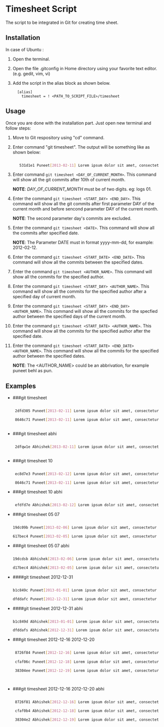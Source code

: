 Timesheet Script
================

The script to be integrated in Git for creating time sheet.

## Installation

In case of Ubuntu :

1. Open the terminal.
2. Open the file .gitconfig in Home directory using your favorite text editor. (e.g. gedit, vim, vi)
3. Add the script in the alias block as shown below.

    ```
      [alias]
        timesheet = ! <PATH_TO_SCRIPT_FILE>/timesheet

    ```

## Usage

Once you are done with the installation part. Just open new terminal and follow steps:

1. Move to Git respository using "cd" command.
2. Enter command "git timesheet". The output will be something like as shown below:
    ```bash

       531d1e1 Puneet[2013-02-11] Lorem ipsum dolor sit amet, consectetur adipiscing.
    ```
3. Enter command `git timesheet <DAY_OF_CURRENT_MONTH>`. This command will show all the git commits after 10th of current month.

    **NOTE**: *DAY_OF_CURRENT_MONTH* must be of two digits. eg: logs 01.

4. Enter the command `git timesheet <START_DAY> <END_DAY>`. This command will show all the git commits after first parameter DAY of the current month and before sencond parameter DAY of the current month.

    **NOTE**: The second parameter day's commits are excluded.

5. Enter the command `git timesheet <DATE>`.  This command will show all the commits after specified date.
    
    **NOTE**: The Parameter DATE must in format yyyy-mm-dd, for example: 2012-02-12.

6. Enter the command `git timesheet <START_DATE> <END_DATE>`. This command will show all the commits between the specified dates.

7. Enter the command `git timesheet <AUTHOR_NAME>`. This command will show all the commits for the specified author.

8. Enter the command `git timesheet <START_DAY> <AUTHOR_NAME>`. This command will show all the commits for the specified author after a specified day of current month. 

9. Enter the command `git timesheet <START_DAY> <END_DAY> <AUTHOR_NAME>`. This command will show all the commits for the specfied author between the specified days of the current month. 

10. Enter the command `git timesheet <START_DATE> <AUTHOR_NAME>`. This command will show all the commits for the specified author after the specified date.

11. Enter the command `git timesheet <START_DATE> <END_DATE> <AUTHOR_NAME>`. This command will show all the commits for the specified author between the specified dates.

    **NOTE**: The <AUTHOR_NAME> could be an abbrivation, for example puneet behl as pun.

## Examples

* ###git timesheet
   ```bash

    2dfd305 Puneet[2013-02-11] Lorem ipsum dolor sit amet, consectetur adipiscing.

    8646c71 Puneet[2013-02-11] Lorem ipsum dolor sit amet, consectetur adipiscing.
    
   ```
* ###git timesheet abhi
   ```bash

    2dfqw1e Abhishek[2013-02-11] Lorem ipsum dolor sit amet, consectetur adipiscing.
    
    ```      
* ###git timesheet 10
   ```bash

    ec8d7e3 Puneet[2013-02-12] Lorem ipsum dolor sit amet, consectetur adipiscing.

    8646c71 Puneet[2013-02-11] Lorem ipsum dolor sit amet, consectetur adipiscing.

   ```
* ###git timesheet 10 abhi
   ```bash

    efdfd7e Abhishek[2013-02-12] Lorem ipsum dolor sit amet, consectetur adipiscing.

   ```
* ###git timesheet 05 07
    ```bash

    19dc09b Puneet[2013-02-06] Lorem ipsum dolor sit amet, consectetur adipiscing.

    617bec4 Puneet[2013-02-05] Lorem ipsum dolor sit amet, consectetur adipiscing.
    
    ```
* ###git timesheet 05 07 abhi
    ```bash

    19dcdsb Abhishek[2013-02-06] Lorem ipsum dolor sit amet, consectetur adipiscing.

    d17bec4 Abhishek[2013-02-05] Lorem ipsum dolor sit amet, consectetur adipiscing.
    
    ```
* ####git timesheet 2012-12-31
    ```bash

    b1c849c Puneet[2013-01-01] Lorem ipsum dolor sit amet, consectetur adipiscing.
    
    dfddafc Puneet[2012-12-31] Lorem ipsum dolor sit amet, consectetur adipiscing.
    
    ```
* ####git timesheet 2012-12-31 abhi
    ```bash

    b1c849d Abhishek[2013-01-01] Lorem ipsum dolor sit amet, consectetur adipiscing.
    
    dfddafs Abhishek[2012-12-31] Lorem ipsum dolor sit amet, consectetur adipiscing.
    
    ```
* ###git timesheet 2012-12-16 2012-12-20
   ```bash

    8726f84 Puneet[2012-12-16] Lorem ipsum dolor sit amet, consectetur adipiscing.
    
    cfaf06c Puneet[2012-12-18] Lorem ipsum dolor sit amet, consectetur adipiscing.

    38304ee Puneet[2012-12-19] Lorem ipsum dolor sit amet, consectetur adipiscing.
    
    ```
  ```
* ###git timesheet 2012-12-16 2012-12-20 abhi
   ```bash

    8726f81 Abhishek[2012-12-16] Lorem ipsum dolor sit amet, consectetur adipiscing.
    
    cfaf0b4 Abhishek[2012-12-18] Lorem ipsum dolor sit amet, consectetur adipiscing.

    38304e2 Abhishek[2012-12-19] Lorem ipsum dolor sit amet, consectetur adipiscing.
    
    ```
